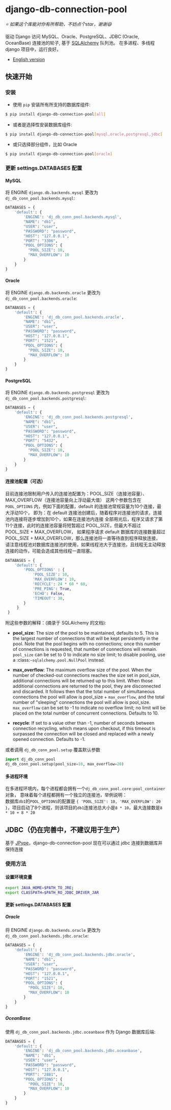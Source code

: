 # django-db-connection-pool

*:star: 如果这个库能对你有所帮助，不妨点个star，谢谢:smile:*

驱动 Django 访问 MySQL、Oracle、PostgreSQL、JDBC (Oracle, OceanBase) 连接池的轮子, 
基于 [SQLAlchemy](https://github.com/sqlalchemy/sqlalchemy) 队列池。
在多进程、多线程 django 项目中，运行良好。

* [English version](README.md)

## 快速开始
### 安装
+ 使用 `pip` 安装所有所支持的数据库组件:
```bash
$ pip install django-db-connection-pool[all]
```
+ 或者是选择性安装数据库组件:
```bash
$ pip install django-db-connection-pool[mysql,oracle,postgresql,jdbc]
```
+ 或只选择部分组件，比如 Oracle
```bash
$ pip install django-db-connection-pool[oracle]
```

### 更新 settings.DATABASES 配置

#### MySQL  
将 ENGINE `django.db.backends.mysql` 更改为 `dj_db_conn_pool.backends.mysql`:
```python
DATABASES = {
    'default': {
        'ENGINE': 'dj_db_conn_pool.backends.mysql',
        "NAME": "db1",
        "USER": "user",
        "PASSWORD": "password",
        "HOST": "127.0.0.1",
        "PORT": "3306",
        "POOL_OPTIONS": {
          "POOL_SIZE": 10,
          "MAX_OVERFLOW": 10
        }
    }
}
```

#### Oracle
将 ENGINE `django.db.backends.oracle` 更改为 `dj_db_conn_pool.backends.oracle`:
```python
DATABASES = {
    'default': {
        'ENGINE': 'dj_db_conn_pool.backends.oracle',
        "NAME": "db1",
        "USER": "user",
        "PASSWORD": "password",
        "HOST": "127.0.0.1",
        "PORT": "1521",
        "POOL_OPTIONS": {
          "POOL_SIZE": 10,
          "MAX_OVERFLOW": 10
        }
    }
}
```

#### PostgreSQL  
将 ENGINE `django.db.backends.postgresql` 更改为 `dj_db_conn_pool.backends.postgresql`:
```python
DATABASES = {
    'default': {
        'ENGINE': 'dj_db_conn_pool.backends.postgresql',
        "NAME": "db1",
        "USER": "user",
        "PASSWORD": "password",
        "HOST": "127.0.0.1",
        "PORT": "5432",
        "POOL_OPTIONS": {
          "POOL_SIZE": 10,
          "MAX_OVERFLOW": 10
        }
    }
}
```

#### 连接池配置（可选）
目前连接池限制用户传入的连接池配置为：POOL_SIZE（连接池容量）、MAX_OVERFLOW（连接池容量向上浮动最大值）
这两个参数包含在 `POOL_OPTIONS` 内，例如下面的配置，default 的连接池常规容量为10个连接，最大浮动10个，
即为：在 default 连接池创建后，随着程序对连接池的请求，连接池内连接将逐步增加到10个，如果在连接池内连接
全部用光后，程序又请求了第11个连接，此时的连接池容量将短暂超过 POOL_SIZE，但最大不超过 POOL_SIZE + MAX_OVERFLOW，
如果程序请求 default 数据库的连接数量超过 POOL_SIZE + MAX_OVERFLOW，那么连接池将一直等待直到程序释放连接，
请注意线程池对数据库连接池的使用，如果线程池大于连接池，且线程无主动释放连接的动作，可能会造成其他线程一直阻塞。

```python
DATABASES = {
    'default': {
        'POOL_OPTIONS' : {
            'POOL_SIZE': 10,
            'MAX_OVERFLOW': 10,
            'RECYCLE': 24 * 60 * 60,
            'PRE_PING': True,
            'ECHO': False,
            'TIMEOUT': 30,
        }
     }
 }
```

附这些参数的解释：(摘录于 SQLAlchemy 的文档):

* **pool_size**: The size of the pool to be maintained,
          defaults to 5. This is the largest number of connections that
          will be kept persistently in the pool. Note that the pool
          begins with no connections; once this number of connections
          is requested, that number of connections will remain.
          `pool_size` can be set to 0 to indicate no size limit; to
          disable pooling, use a :class:`~sqlalchemy.pool.NullPool`
          instead.

* **max_overflow**: The maximum overflow size of the
          pool. When the number of checked-out connections reaches the
          size set in pool_size, additional connections will be
          returned up to this limit. When those additional connections
          are returned to the pool, they are disconnected and
          discarded. It follows then that the total number of
          simultaneous connections the pool will allow is pool_size +
          `max_overflow`, and the total number of "sleeping"
          connections the pool will allow is pool_size. `max_overflow`
          can be set to -1 to indicate no overflow limit; no limit
          will be placed on the total number of concurrent
          connections. Defaults to 10.

* **recycle**: If set to a value other than -1, number of seconds 
          between connection recycling, which means upon checkout, 
          if this timeout is surpassed the connection will be closed 
          and replaced with a newly opened connection. 
          Defaults to -1.       

或者调用 `dj_db_conn_pool.setup` 覆盖默认参数

```python
import dj_db_conn_pool
dj_db_conn_pool.setup(pool_size=10, max_overflow=20)
```

#### 多进程环境
在多进程环境内，每个进程都会拥有一个`dj_db_conn_pool.core:pool_container`对象， 意味着每个进程都拥有一个独立的连接池，举例说明：  
数据库`db1`的`POOL_OPTIONS`的配置是
`{ 'POOL_SIZE': 10, 'MAX_OVERFLOW': 20 }`，项目启动了8个进程，则该项目的`db1`连接池总大小是`8 * 10`，最大连接数是`8 * 10 + 8 * 20`

## JDBC（仍在完善中，不建议用于生产）
基于 [JPype](https://github.com/jpype-project/jpype)，django-db-connection-pool 现在可以通过 jdbc 连接到数据库并保持连接

### 使用方法
#### 设置环境变量
```bash
export JAVA_HOME=$PATH_TO_JRE;
export CLASSPATH=$PATH_RO_JDBC_DRIVER_JAR
```

#### 更新 settings.DATABASES 配置
##### Oracle

将 ENGINE `django.db.backends.oracle` 更改为 `dj_db_conn_pool.backends.jdbc.oracle`:
```python
DATABASES = {
    'default': {
        'ENGINE': 'dj_db_conn_pool.backends.jdbc.oracle',
        "NAME": "db1",
        "USER": "user",
        "PASSWORD": "password",
        "HOST": "127.0.0.1",
        "PORT": "1521",
        "POOL_OPTIONS": {
          "POOL_SIZE": 10,
          "MAX_OVERFLOW": 10
        }
    }
}
```

##### OceanBase
使用 `dj_db_conn_pool.backends.jdbc.oceanbase` 作为 Django 数据库后端:
```python
DATABASES = {
    'default': {
        'ENGINE': 'dj_db_conn_pool.backends.jdbc.oceanbase',
        "NAME": "db1",
        "USER": "user",
        "PASSWORD": "password",
        "HOST": "127.0.0.1",
        "PORT": "2881",
        "POOL_OPTIONS": {
          "POOL_SIZE": 10,
          "MAX_OVERFLOW": 10
        }
    }
}
```
